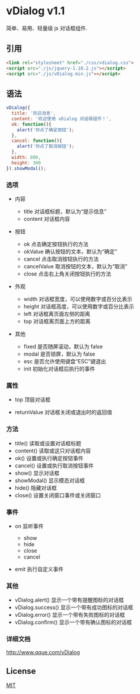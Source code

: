 # vDialog v1.1

  简单、易用、轻量级 js 对话框组件.

## 引用

```html
<link rel="stylesheet" href="./css/vdialog.css">
<script src="./js/jquery-1.10.2.js"></script>
<script src="./js/vDialog.min.js"></script>
```

## 语法

```js
vDialog({
  title: '欢迎消息',
  content: '欢迎使用 vDialog 对话框组件！',
  ok: function(){
    alert('你点了确定按钮');
  },
  cancel: function(){
    alert('你点了取消按钮');
  },
  width: 800,
  height: 300
}).showModal();
```

### 选项

* 内容

  * title 对话框标题，默认为“提示信息”
  * content 对话框内容

* 按钮

  * ok 点击确定按钮执行的方法
  * okValue 确认按钮的文本，默认为“确定”
  * cancel 点击取消按钮执行的方法
  * cancelValue 取消按钮的文本，默认为“取消”
  * close 点击右上角关闭按钮执行的方法

* 外观

  * width 对话框宽度，可以使用数字或百分比表示
  * height 对话框高度，可以使用数字或百分比表示
  * left 对话框离页面左侧的距离
  * top 对话框离页面上方的距离

* 其他
  
  * fixed 是否随屏滚动，默认为 false
  * modal 是否锁屏，默认为 false
  * esc 是否允许使用键盘“ESC”键退出
  * init 初始化对话框后执行的事件

### 属性

* top 顶层对话框

* returnValue 对话框关闭或退出时的返回值

### 方法

* title() 读取或设置对话框标题
* content() 读取或这只对话框内容
* ok() 设置或执行确定按钮事件
* cancel() 设置或执行取消按钮事件
* show() 显示对话框
* showModal() 显示模态对话框
* hide() 隐藏对话框
* close() 设置关闭窗口事件或关闭窗口

### 事件

* on 监听事件

  * show
  * hide
  * close
  * cancel

* emit 执行自定义事件

### 其他

* vDialog.alert() 显示一个带有提醒图标的对话框
* vDialog.success() 显示一个带有成功图标的对话框
* vDialog.error() 显示一个带有失败图标的对话框
* vDialog.confirm() 显示一个带有确认图标的对话框

### 详细文档

http://www.qque.com/vDialog


## License

  [MIT](LICENSE)
